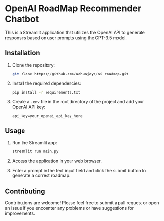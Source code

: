 # OpenAI RoadMap Recommender Chatbot
This is a Streamlit application that utilizes the OpenAI API to generate responses based on user prompts using the GPT-3.5 model.

## Installation

1. Clone the repository:

    ```bash
    git clone https://github.com/achuajays/ai-roadmap.git
    ```

2. Install the required dependencies:

    ```bash
    pip install -r requirements.txt
    ```

3. Create a `.env` file in the root directory of the project and add your OpenAI API key:

    ```plaintext
    api_key=your_openai_api_key_here
    ```

## Usage

1. Run the Streamlit app:

    ```bash
    streamlit run main.py
    ```

2. Access the application in your web browser.

3. Enter a prompt in the text input field and click the submit button to generate a  correct roadmap.

## Contributing

Contributions are welcome! Please feel free to submit a pull request or open an issue if you encounter any problems or have suggestions for improvements.

